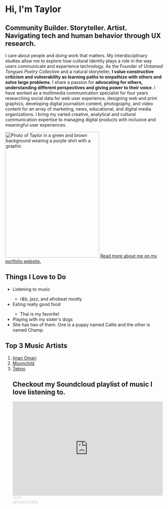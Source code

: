 <!DOCTYPE html>
<html>
  <head>
    <meta charset="utf-8">
  </head>
  <body>
  <h1> Hi, I'm Taylor</h1>
  <h2> Community Builder. Storyteller. Artist. <br>
        Navigating tech and human behavior through UX research. </h2>

  <p> I care about people and doing work that matters. My interdisciplinary studies allow me to explore how cultural identity plays a role in the way users communicate and experience technology. As the Founder of <em>Untamed Tongues Poetry Collective</em> and a natural storyteller, <strong>I value constructive criticism and vulnerability as learning paths to empathize with others and solve large problems</strong>. I share a passion for <strong>advocating for others, understanding different perspectives and giving power to their voice</strong>. I have worked as a multimedia communication specialist for four years researching social data for web user experience, designing web and print graphics, developing digital journalism content, photography, and video content for an array of marketing, news, educational, and digital media organizations. I bring my varied creative, analytical and cultural communication expertise to managing digital products with inclusive and meaningful user experiences. </p>
  <img src="https://taylorvinsonsite.files.wordpress.com/2018/11/final-edit.jpg?w=1090&h=1636" alt="Photo of Taylor in a green and brown background wearing a purple shirt with a graphic" title="Taylor Vinson" width="300" height="400"> </img>
  <a target="_blank" href="https://taylorvinson.com"> Read more about me on my portfolio website.</a>

<h2> Things I Love to Do</h2>
<p>
  <ul>
    <li> Listening to music</li>
        <ul> 
          <li>r&b, jazz, and afrobeat mostly</li>
        </ul>
    <li> Eating really good food </li>
        <ul>
          <li> Thai is my favorite!</li>
        </ul>
    <li> Playing with my sister's dogs </li>
        <li> She has two of them. One is a puppy named Callie and the other is named Champ. </li>
      </ul>
    
  </ul>

  <h2> Top 3 Music Artists </h2>
  <ol>
    <li> <a target="_blank" href="https://www.youtube.com/channel/UCvw92GAcjTITa_FsWs_CGzQ"> Iman Omari </a> </li>
    <li> <a target="_blank" href="https://www.youtube.com/user/thisismoonchild"> Moonchild </a> </li>
    <li> <a target=" _blank" href="https://www.youtube.com/channel/UCRlrYo_vSr5OvfvrxliE3Pg"> Tekno </a> </li> 
<h2> Checkout my Soundcloud playlist of music I love listening to.</h2>

<iframe width="100%" height="300" scrolling="no" frameborder="no" allow="autoplay" src="https://w.soundcloud.com/player/?url=https%3A//api.soundcloud.com/playlists/827697059&color=%23ff5500&auto_play=false&hide_related=false&show_comments=true&show_user=true&show_reposts=false&show_teaser=true&visual=true"></iframe><div style="font-size: 10px; color: #cccccc;line-break: anywhere;word-break: normal;overflow: hidden;white-space: nowrap;text-overflow: ellipsis; font-family: Interstate,Lucida Grande,Lucida Sans Unicode,Lucida Sans,Garuda,Verdana,Tahoma,sans-serif;font-weight: 100;"><a href="https://soundcloud.com/tayvin" title="Tayvin" target="_blank" style="color: #cccccc; text-decoration: none;">Tayvin</a> </div>  <a href="https://soundcloud.com/tayvin/sets/groovy-baby" title="groovy baby" target="_blank" style="color: #cccccc; text-decoration: none;">groovy baby</a></div>

</body>
</html>

